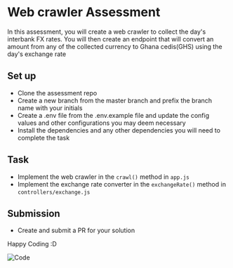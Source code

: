 # Web crawler Assessment

In this assessment, you will create a web crawler to collect the day's interbank FX rates. You will then create an endpoint that will convert an amount from any of the collected currency to Ghana cedis(GHS) using the day's exchange rate

## Set up

- Clone the assessment repo
- Create a new branch from the master branch and prefix the branch name with your initials
- Create a .env file from the .env.example file and update the config values and other configurations you may deem necessary
- Install the dependencies and any other dependencies you will need to complete the task

## Task

- Implement the web crawler in the `crawl()` method in `app.js`
- Implement the exchange rate converter in the `exchangeRate()` method in `controllers/exchange.js`

## Submission

- Create and submit a PR for your solution

Happy Coding :D

![Code](https://media.tenor.com/images/8460465dd4597849c320adfe461e91e3/tenor.gif)
